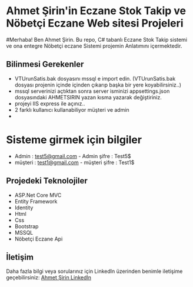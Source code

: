 # Ahmet Şirin'in Eczane Stok Takip ve Nöbetçi Eczane Web sitesi Projeleri

#Merhaba! Ben Ahmet Şirin. Bu repo, C# tabanlı Eczane Stok Takip sistemi ve ona entegre Nöbetçi eczane Sistemi projemin Anlatımını içermektedir.

## Bilinmesi Gerekenler
- VTUrunSatis.bak dosyasını mssql e import edin. (VTUrunSatis.bak dosyası projenin içinde içinden çıkarıp başka bir yere koyabilirsiniz..) 
- mssql serverinizi açtıktan sonra server isminizi appsettings.json dosyasındaki AHMETSIRIN yazan kısma yazarak değiştiriniz.
- projeyi IIS express ile açınız..
- 2 farklı kullanıcı kullanabiliyor müşteri ve admin
- 
# Sisteme girmek için bilgiler #
-	Admin : test5@gmail.com      -       Admin şifre : Test5$
-	müşteri : test1@gmail.com     -      müşteri şifre : Test1$


## Projedeki Teknolojiler ##

-	ASP.Net Core MVC
-	Entity Framework
-	Identity
-	Html
-	Css
-	Bootstrap
-	MSSQL
- Nöbetçi Eczane Api

## İletişim

Daha fazla bilgi veya sorularınız için LinkedIn üzerinden benimle iletişime geçebilirsiniz: [Ahmet Şirin LinkedIn](https://www.linkedin.com/in/ahmet-sirin2211/)

